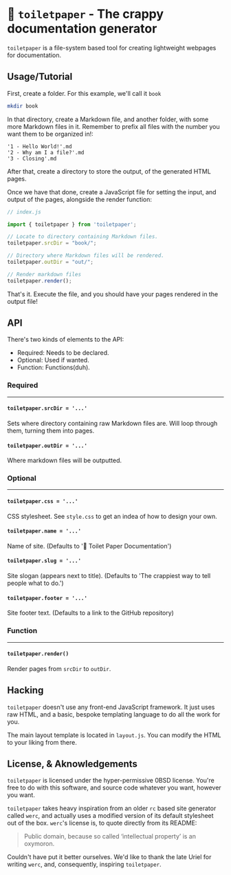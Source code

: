 # 🧻 `toiletpaper` - The crappy documentation generator

`toiletpaper` is a file-system based tool for creating lightweight webpages for
documentation.

## Usage/Tutorial

First, create a folder. For this example, we'll call it `book`

```sh
mkdir book
```

In that directory, create a Markdown file, and another folder, with some
more Markdown files in it. Remember to prefix all files with the number
you want them to be organized in!:

```
'1 - Hello World!'.md
'2 - Why am I a file?'.md
'3 - Closing'.md
```

After that, create a directory to store the output, of the generated HTML pages.

Once we have that done, create a JavaScript file for setting the input, and output of the pages, alongside the render function:

```js
// index.js

import { toiletpaper } from 'toiletpaper';

// Locate to directory containing Markdown files.
toiletpaper.srcDir = "book/";

// Directory where Markdown files will be rendered.
toiletpaper.outDir = "out/";

// Render markdown files
toiletpaper.render();
```

<!--
or, if you want to go with the CLI...

```sh
NOT YET!
toiletpaper -s book/ -o out/
```
-->

That's it. Execute the file, and you should have your pages rendered in the output file!

## API

There's two kinds of elements to the API:

- Required: Needs to be declared.
- Optional: Used if wanted.
- Function: Functions(duh).

### Required

---

#### `toiletpaper.srcDir = '...'`

Sets where directory containing raw Markdown files are. Will loop through them, turning them into pages.

#### `toiletpaper.outDir = '...'`

Where markdown files will be outputted.


### Optional

---

#### `toiletpaper.css = '...'`

CSS stylesheet. See `style.css` to get an indea of how to design your own.

#### `toiletpaper.name = '...'`

Name of site. (Defaults to '🧻 Toilet Paper Documentation')

#### `toiletpaper.slug = '...'`

Site slogan (appears next to title). (Defaults to 'The crappiest way to tell people what to do.')

#### `toiletpaper.footer = '...'`

Site footer text. (Defaults to a link to the GitHub repository)


### Function

---

#### `toiletpaper.render()`

Render pages from `srcDir` to `outDir`.

## Hacking

`toiletpaper` doesn't use any front-end JavaScript framework. It just uses raw HTML, and a basic,
bespoke templating language to do all the work for you.

The main layout template is located in `layout.js`. You can modify the HTML to your liking from there.

## License, & Aknowledgements

`toiletpaper` is licensed under the hyper-permissive 0BSD license. You're free to do with this software,
and source code whatever you want, however you want. 

`toiletpaper` takes heavy inspiration from an older `rc` based site generator called `werc`, and 
actually uses a modified version of its default stylesheet out of the box. `werc`'s license is, 
to quote directly from its README:

> Public domain, because so called ‘intellectual property’ is an oxymoron.

Couldn't have put it better ourselves. We'd like to thank the late Uriel for writing `werc`, and,
consequently, inspiring `toiletpaper`.
